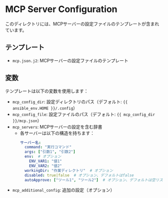 # MCP Server Configuration

このディレクトリには、MCPサーバーの設定ファイルのテンプレートが含まれています。

## テンプレート

- `mcp.json.j2`: MCPサーバーの設定ファイルのテンプレート

## 変数

テンプレートは以下の変数を使用します：

- `mcp_config_dir`: 設定ディレクトリのパス（デフォルト: `{{ ansible_env.HOME }}/.config`）
- `mcp_config_file`: 設定ファイルのパス（デフォルト: `{{ mcp_config_dir }}/mcp.json`）
- `mcp_servers`: MCPサーバーの設定を含む辞書
  - 各サーバーは以下の構造を持ちます：
    ```yaml
    サーバー名:
      command: "実行コマンド"
      args: ["引数1", "引数2"]
      env:  # オプション
        ENV_VAR1: "値1"
        ENV_VAR2: "値2"
      workingDir: "作業ディレクトリ"  # オプション
      disabled: true|false  # オプション、デフォルトはfalse
      autoApprove: ["ツール1", "ツール2"]  # オプション、デフォルトは空リスト
    ```
- `mcp_additional_config`: 追加の設定（オプション）
